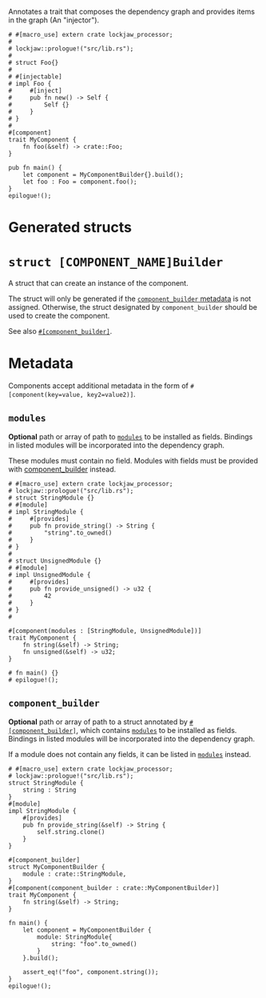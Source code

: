 Annotates a trait that composes the dependency graph and provides items in
the graph (An "injector").

```
# #[macro_use] extern crate lockjaw_processor;
#
# lockjaw::prologue!("src/lib.rs");
# 
# struct Foo{}
#
# #[injectable]
# impl Foo {
#     #[inject]
#     pub fn new() -> Self {
#         Self {}
#     }
# }
#
#[component]
trait MyComponent {
    fn foo(&self) -> crate::Foo;
}

pub fn main() {
    let component = MyComponentBuilder{}.build();
    let foo : Foo = component.foo();
}
epilogue!();
```

# Generated structs

# `struct [COMPONENT_NAME]Builder`

A struct that can create an instance of the component.

The struct will only be generated if the [`component_builder` metadata](#component_builder) is not
assigned. Otherwise, the struct designated by `component_builder` should be used to create the
component.

See also [`#[component_builder]`](component_builder).

# Metadata

Components accept additional metadata in the form of `#[component(key=value, key2=value2)]`.

## `modules`

**Optional** path or array of path to
[`modules`](module) to be installed as fields. Bindings in listed modules will be incorporated into
the dependency graph.

These modules must contain no field. Modules with fields must be provided with
[component_builder](#component_builder) instead.

```
# #[macro_use] extern crate lockjaw_processor;
# lockjaw::prologue!("src/lib.rs");
# struct StringModule {}
# #[module]
# impl StringModule {
#     #[provides]
#     pub fn provide_string() -> String {
#         "string".to_owned()
#     }
# }
#
# struct UnsignedModule {}
# #[module]
# impl UnsignedModule {
#     #[provides]
#     pub fn provide_unsigned() -> u32 {
#         42
#     }
# }
#

#[component(modules : [StringModule, UnsignedModule])]
trait MyComponent {
    fn string(&self) -> String;
    fn unsigned(&self) -> u32;
}

# fn main() {}
# epilogue!();
```

## `component_builder`

**Optional** path or array of path to a struct annotated by
[`#[component_builder]`](component_builder), which contains
[`modules`](module) to be installed as fields. Bindings in listed modules will be incorporated into
the dependency graph.

If a module does not contain any fields, it can be listed in [`modules`](#modules) instead.

```
# #[macro_use] extern crate lockjaw_processor;
# lockjaw::prologue!("src/lib.rs");
struct StringModule {
    string : String
}
#[module]
impl StringModule {
    #[provides]
    pub fn provide_string(&self) -> String {
        self.string.clone()
    }
}

#[component_builder]
struct MyComponentBuilder {
    module : crate::StringModule,
}
#[component(component_builder : crate::MyComponentBuilder)]
trait MyComponent {
    fn string(&self) -> String;
}

fn main() {
    let component = MyComponentBuilder {
        module: StringModule{
            string: "foo".to_owned()
        }
    }.build();
    
    assert_eq!("foo", component.string());
}
epilogue!();
```
